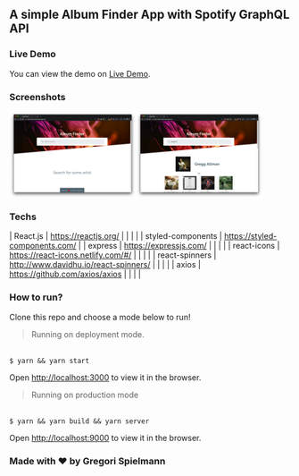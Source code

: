 ## A simple Album Finder App with Spotify GraphQL API

### Live Demo

You can view the demo on [Live Demo](https://album-finder-spotify.netlify.com/).

### Screenshots

<div style="display: flex; flex-direction: row; width: 100%">
  <img src="./screenshots/screenshot0.png" width="45%"></img>
  <img src="./screenshots/screenshot1.png" width="45%"></img>
</div>

### Techs

| React.js | https://reactjs.org/ |
| | |
| styled-components | https://styled-components.com/ |
| express | https://expressjs.com/ |
| | |
| react-icons | https://react-icons.netlify.com/#/ |
| | |
| react-spinners | http://www.davidhu.io/react-spinners/ |
| | |
| axios | https://github.com/axios/axios |
| | |

### How to run?

Clone this repo and choose a mode below to run!

> Running on deployment mode.<br />

```

$ yarn && yarn start

```

Open [http://localhost:3000](http://localhost:3000) to view it in the browser.

> Running on production mode

```

$ yarn && yarn build && yarn server

```

Open [http://localhost:9000](http://localhost:9000) to view it in the browser.

### Made with :heart: by Gregori Spielmann
